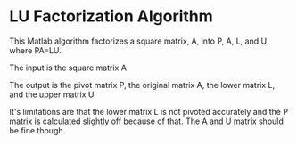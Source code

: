 # LU Factorization Algorithm

This Matlab algorithm factorizes a square matrix, A, into P, A, L, and U where PA=LU.

The input is the square matrix A

The output is the pivot matrix P, the original matrix A, the lower matrix L, and the upper matrix U

It's limitations are that the lower matrix L is not pivoted accurately and the P matrix is calculated slightly off because of that. 
The A and U matrix should be fine though.
